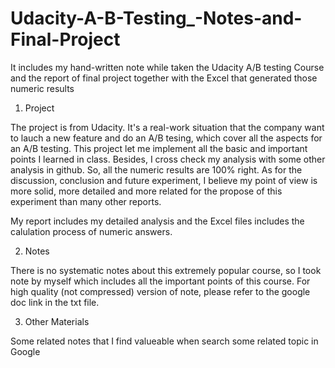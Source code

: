 # Udacity-A-B-Testing_-Notes-and-Final-Project
It includes my hand-written note while taken the Udacity A/B testing Course and the report of final project together with the Excel that generated those numeric results 

1. Project

The project is from Udacity. It's a real-work situation that the company want to lauch a new feature and do an A/B tesing, which cover 
all the aspects for an A/B testing. This project let me implement all the basic and important points I learned in class. Besides, I cross
check my analysis with some other analysis in github. So, all the numeric results are 100% right. As for the discussion, 
conclusion and future experiment, I believe my point of view is more solid, more detailed and more related for the propose of this 
experiment than many other reports.

My report includes my detailed analysis and the Excel files includes the calulation process of numeric answers.


2. Notes

There is no systematic notes about this extremely popular course, so I took note by myself which includes all the important points of 
this course. For high quality (not compressed) version of note, please refer to the google doc link in the txt file.


3. Other Materials

Some related notes that I find valueable when search some related topic in Google
